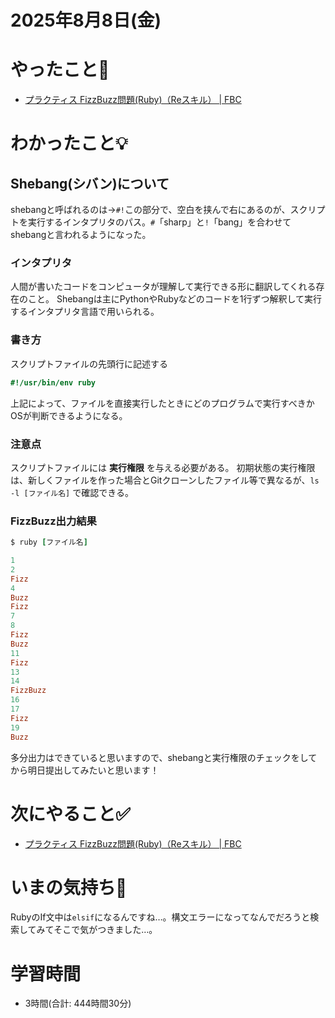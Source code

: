 # 2025年8月8日(金)

# やったこと📝

- [プラクティス FizzBuzz問題\(Ruby\)（Reスキル） \| FBC](https://bootcamp.fjord.jp/practices/313)

# わかったこと💡

## Shebang(シバン)について
shebangと呼ばれるのは→`#!`この部分で、空白を挟んで右にあるのが、スクリプトを実行するインタプリタのパス。`#`「sharp」と`!`「bang」を合わせてshebangと言われるようになった。

### インタプリタ
人間が書いたコードをコンピュータが理解して実行できる形に翻訳してくれる存在のこと。
Shebangは主にPythonやRubyなどのコードを1行ずつ解釈して実行するインタプリタ言語で用いられる。

### 書き方

スクリプトファイルの先頭行に記述する
```ruby
#!/usr/bin/env ruby
```

上記によって、ファイルを直接実行したときにどのプログラムで実行すべきかOSが判断できるようになる。

### 注意点
スクリプトファイルには **実行権限** を与える必要がある。
初期状態の実行権限は、新しくファイルを作った場合とGitクローンしたファイル等で異なるが、`ls -l [ファイル名]` で確認できる。

### FizzBuzz出力結果

```ruby
$ ruby [ファイル名]

1
2
Fizz
4
Buzz
Fizz
7
8
Fizz
Buzz
11
Fizz
13
14
FizzBuzz
16
17
Fizz
19
Buzz
```
多分出力はできていると思いますので、shebangと実行権限のチェックをしてから明日提出してみたいと思います！

# 次にやること✅

- [プラクティス FizzBuzz問題\(Ruby\)（Reスキル） \| FBC](https://bootcamp.fjord.jp/practices/313)

# いまの気持ち🫶

RubyのIf文中は`elsif`になるんですね…。構文エラーになってなんでだろうと検索してみてそこで気がつきました…。

# 学習時間

- 3時間(合計: 444時間30分)
